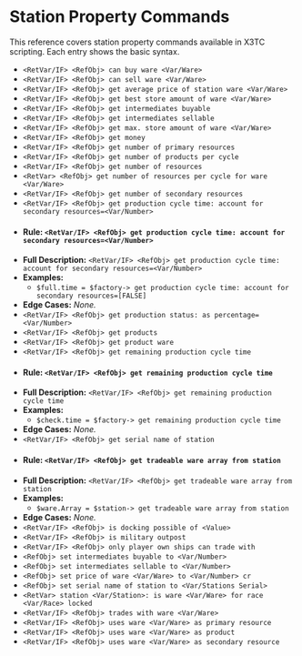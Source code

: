# Station Property Commands

This reference covers station property commands available in X3TC scripting. Each entry shows the basic syntax.

- `<RetVar/IF> <RefObj> can buy ware <Var/Ware>`
- `<RetVar/IF> <RefObj> can sell ware <Var/Ware>`
- `<RetVar/IF> <RefObj> get average price of station ware <Var/Ware>`
- `<RetVar/IF> <RefObj> get best store amount of ware <Var/Ware>`
- `<RetVar/IF> <RefObj> get intermediates buyable`
- `<RetVar/IF> <RefObj> get intermediates sellable`
- `<RetVar/IF> <RefObj> get max. store amount of ware <Var/Ware>`
- `<RetVar/IF> <RefObj> get money`
- `<RetVar/IF> <RefObj> get number of primary resources`
- `<RetVar/IF> <RefObj> get number of products per cycle`
- `<RetVar/IF> <RefObj> get number of resources`
- `<RetVar> <RefObj> get number of resources per cycle for ware <Var/Ware>`
- `<RetVar/IF> <RefObj> get number of secondary resources`
- `<RetVar/IF> <RefObj> get production cycle time: account for secondary resources=<Var/Number>`
- #### Rule: `<RetVar/IF> <RefObj> get production cycle time: account for secondary resources=<Var/Number>`
- **Full Description:** `<RetVar/IF> <RefObj> get production cycle time: account for secondary resources=<Var/Number>`
- **Examples:**
  - `$full.time = $factory-> get production cycle time: account for secondary resources=[FALSE]`
- **Edge Cases:** _None._
- `<RetVar/IF> <RefObj> get production status: as percentage=<Var/Number>`
- `<RetVar/IF> <RefObj> get products`
- `<RetVar/IF> <RefObj> get product ware`
- `<RetVar/IF> <RefObj> get remaining production cycle time`
- #### Rule: `<RetVar/IF> <RefObj> get remaining production cycle time`
- **Full Description:** `<RetVar/IF> <RefObj> get remaining production cycle time`
- **Examples:**
  - `$check.time = $factory-> get remaining production cycle time`
- **Edge Cases:** _None._
- `<RetVar/IF> <RefObj> get serial name of station`
- #### Rule: `<RetVar/IF> <RefObj> get tradeable ware array from station`
- **Full Description:** `<RetVar/IF> <RefObj> get tradeable ware array from station`
- **Examples:**
  - `$ware.Array = $station-> get tradeable ware array from station`
- **Edge Cases:** _None._
- `<RetVar/IF> <RefObj> is docking possible of <Value>`
- `<RetVar/IF> <RefObj> is military outpost`
- `<RetVar/IF> <RefObj> only player own ships can trade with`
- `<RefObj> set intermediates buyable to <Var/Number>`
- `<RefObj> set intermediates sellable to <Var/Number>`
- `<RefObj> set price of ware <Var/Ware> to <Var/Number> cr`
- `<RefObj> set serial name of station to <Var/Stations Serial>`
- `<RetVar> station <Var/Station>: is ware <Var/Ware> for race <Var/Race> locked`
- `<RetVar/IF> <RefObj> trades with ware <Var/Ware>`
- `<RetVar/IF> <RefObj> uses ware <Var/Ware> as primary resource`
- `<RetVar/IF> <RefObj> uses ware <Var/Ware> as product`
- `<RetVar/IF> <RefObj> uses ware <Var/Ware> as secondary resource`
